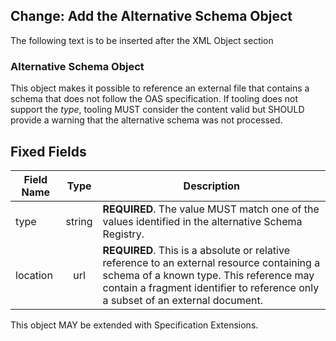 ## Change: Add the Alternative Schema Object

The following text is to be inserted after the XML Object section

### Alternative Schema Object

This object makes it possible to reference an external file that contains a schema that does not follow the OAS specification. If tooling does not support the _type_, tooling MUST consider the content valid but SHOULD provide a warning that the alternative schema was not processed.

## Fixed Fields

| Field Name |  Type  | Description                                                                                                                                                                                                              |
| ---------- | :----: | ------------------------------------------------------------------------------------------------------------------------------------------------------------------------------------------------------------------------ |
| type       | string | **REQUIRED**. The value MUST match one of the values identified in the alternative Schema Registry.                                                                                                                      |
| location   |  url   | **REQUIRED**. This is a absolute or relative reference to an external resource containing a schema of a known type. This reference may contain a fragment identifier to reference only a subset of an external document. |

This object MAY be extended with Specification Extensions.

